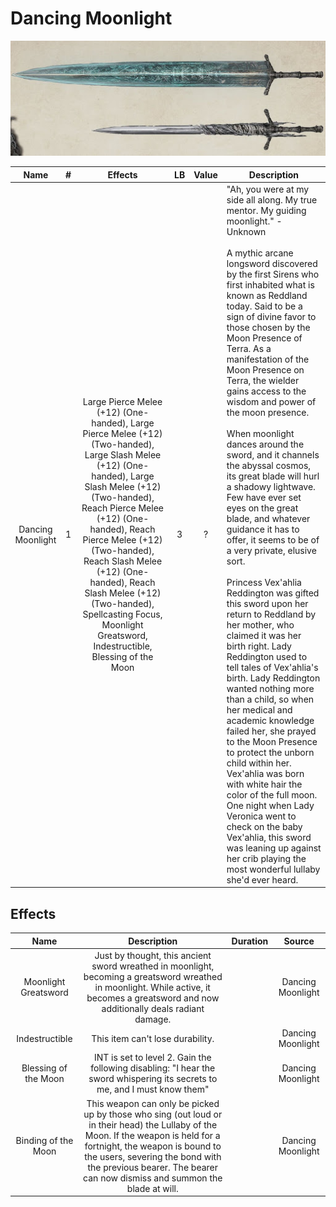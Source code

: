 # Dancing Moonlight

![Copyright](DancingMoonlight.jpg)

|       Name       | # |                                                                                                   Effects                                                                                                   | LB | Value | Description                                                                                                                                                                                                                                                                                                                                                                                                                                                                                                                                                                                                                                                                                                                                                                                                                                                                                                                                                                                                                                                                                                                                                                                                                                                                                                              |
| :---------------: | :-: | :----------------------------------------------------------------------------------------------------------------------------------------------------------------------------------------------------------: | :-: | :---: | ------------------------------------------------------------------------------------------------------------------------------------------------------------------------------------------------------------------------------------------------------------------------------------------------------------------------------------------------------------------------------------------------------------------------------------------------------------------------------------------------------------------------------------------------------------------------------------------------------------------------------------------------------------------------------------------------------------------------------------------------------------------------------------------------------------------------------------------------------------------------------------------------------------------------------------------------------------------------------------------------------------------------------------------------------------------------------------------------------------------------------------------------------------------------------------------------------------------------------------------------------------------------------------------------------------------------ |
| Dancing Moonlight | 1 | Large Pierce Melee (+12) (One-handed), Large Pierce Melee (+12) (Two-handed), Large Slash Melee (+12) (One-handed), Large Slash Melee (+12) (Two-handed), Reach Pierce Melee (+12) (One-handed), Reach Pierce Melee (+12) (Two-handed), Reach Slash Melee (+12) (One-handed), Reach Slash Melee (+12) (Two-handed), Spellcasting Focus, Moonlight Greatsword, Indestructible, Blessing of the Moon | 3 |   ?   | "Ah, you were at my side all along. My true mentor. My guiding moonlight." - Unknown<br /><br />A mythic arcane longsword discovered by the first Sirens who first inhabited what is known as Reddland today. Said to be a sign of divine favor to those chosen by the Moon Presence of Terra. As a manifestation of the Moon Presence on Terra, the wielder gains access to the wisdom and power of the moon presence.<br /><br />When moonlight dances around the sword, and it channels the abyssal cosmos, its great blade will hurl a shadowy lightwave. Few have ever set eyes on the great blade, and whatever guidance it has to offer, it seems to be of a very private, elusive sort.<br /><br />Princess Vex'ahlia Reddington was gifted this sword upon her return to Reddland by her mother, who claimed it was her birth right. Lady Reddington used to tell tales of Vex'ahlia's birth. Lady Reddington wanted nothing more than a child, so when her medical and academic knowledge failed her, she prayed to the Moon Presence to protect the unborn child within her. Vex'ahlia was born with white hair the color of the full moon. One night when Lady Veronica went to check on the baby Vex'ahlia, this sword was leaning up against her crib playing the most wonderful lullaby she'd ever heard. |

## Effects

|         Name         |                                                                                                                                          Description                                                                                                                                          | Duration |      Source      |
| :------------------: | :------------------------------------------------------------------------------------------------------------------------------------------------------------------------------------------------------------------------------------------------------------------------------------: | :------: | :---------------: |
| Moonlight Greatsword |                                                Just by thought, this ancient sword wreathed in moonlight, becoming a greatsword wreathed in moonlight. While active, it becomes a greatsword and now additionally deals radiant damage.                                                |          | Dancing Moonlight |
|    Indestructible    |                                                                                                                            This item can't lose durability.                                                                                                                            |          | Dancing Moonlight |
| Blessing of the Moon |                                                                              INT is set to level 2. Gain the following disabling: "I hear the sword whispering its secrets to me, and I must know them"                                                                              |          | Dancing Moonlight |
| Binding of the Moon | This weapon can only be picked up by those who sing (out loud or in their head) the Lullaby of the Moon. If the weapon is held for a fortnight, the weapon is bound to the users, severing the bond with the previous bearer. The bearer can now dismiss and summon the blade at will. |          | Dancing Moonlight |

